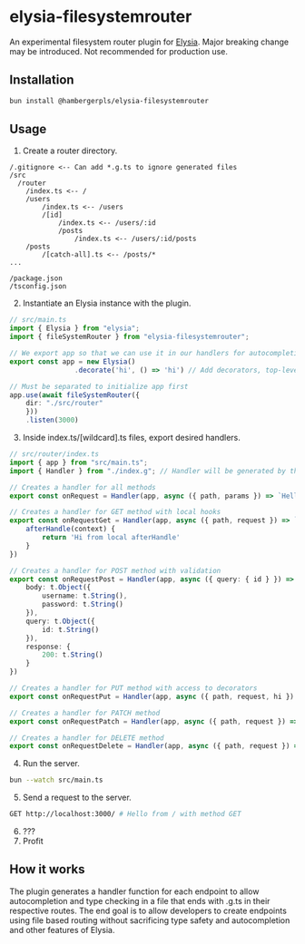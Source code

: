 # elysia-filesystemrouter

An experimental filesystem router plugin for [Elysia](https://github.com/elysiajs/elysia). Major breaking change may be introduced. Not recommended for production use.

## Installation

```bash
bun install @hambergerpls/elysia-filesystemrouter
```

## Usage

1. Create a router directory.
```
/.gitignore <-- Can add *.g.ts to ignore generated files
/src
  /router
    /index.ts <-- /
    /users 
        /index.ts <-- /users
        /[id] 
            /index.ts <-- /users/:id
            /posts
                /index.ts <-- /users/:id/posts
    /posts
        /[catch-all].ts <-- /posts/*
...

/package.json
/tsconfig.json

```
2. Instantiate an Elysia instance with the plugin.
```ts
// src/main.ts
import { Elysia } from "elysia";
import { fileSystemRouter } from "elysia-filesystemrouter";

// We export app so that we can use it in our handlers for autocompletions and type checking
export const app = new Elysia()
                .decorate('hi', () => 'hi') // Add decorators, top-level hooks, etc.

// Must be separated to initialize app first
app.use(await fileSystemRouter({
    dir: "./src/router"
    }))
    .listen(3000)
```


3. Inside index.ts/[wildcard].ts files, export desired handlers.
```ts
// src/router/index.ts
import { app } from "src/main.ts";
import { Handler } from "./index.g"; // Handler will be generated by the plugin after running bun --watch src/main.ts

// Creates a handler for all methods
export const onRequest = Handler(app, async ({ path, params }) => `Hello from ${path} with method ${request.method}`)

// Creates a handler for GET method with local hooks
export const onRequestGet = Handler(app, async ({ path, request }) => `Hello from ${path} with method ${request.method}`, {
    afterHandle(context) {
        return 'Hi from local afterHandle'
    }
})

// Creates a handler for POST method with validation
export const onRequestPost = Handler(app, async ({ query: { id } }) => id.toString(), {
    body: t.Object({
        username: t.String(),
        password: t.String()
    }),
    query: t.Object({
        id: t.String()
    }),
    response: {
        200: t.String()
    }
})

// Creates a handler for PUT method with access to decorators
export const onRequestPut = Handler(app, async ({ path, request, hi }) => hi())

// Creates a handler for PATCH method
export const onRequestPatch = Handler(app, async ({ path, request }) => `Hello from ${path} with method ${request.method}`)

// Creates a handler for DELETE method
export const onRequestDelete = Handler(app, async ({ path, request }) => `Hello from ${path} with method ${request.method}`)

```
4. Run the server.
```bash
bun --watch src/main.ts
```
5. Send a request to the server.
```bash
GET http://localhost:3000/ # Hello from / with method GET
```
6. ???
7. Profit

## How it works
The plugin generates a handler function for each endpoint to allow autocompletion and type checking in a file that ends with .g.ts in their respective routes. The end goal is to allow developers to create endpoints using file based routing without sacrificing type safety and autocompletion and other features of Elysia.